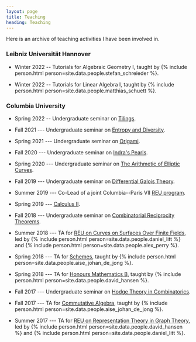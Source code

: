 ```yaml
---
layout: page
title: Teaching
heading: Teaching
---
```


Here is an archive of teaching activities I have been involved in.

### Leibniz Universität Hannover

* Winter 2022 --
  Tutorials for Algebraic Geometry I, taught by
  {% include person.html person=site.data.people.stefan_schreieder %}.

* Winter 2022 --
  Tutorials for Linear Algebra I, taught by
  {% include person.html person=site.data.people.matthias_schuett %}.

### Columbia University

* Spring 2022 --
  Undergraduate seminar on [Tilings](S2022.html).

* Fall 2021 ---
  Undergraduate seminar on [Entropy and Diversity](F2021.html).

* Spring 2021 ---
  Undergraduate seminar on [Origami](S2021.html).

* Fall 2020 ---
  Undergraduate seminar on [Indra's Pearls](F2020.html).

* Spring 2020 ---
  Undergraduate seminar on [The Arithmetic of Elliptic Curves](S2020.html).

* Fall 2019 ---
  Undergraduate seminar on [Differential Galois Theory](F2019.html).

* Summer 2019 ---
  Co-Lead of a joint Columbia--Paris VII [REU program](https://global.undergrad.columbia.edu/program/columbia-summer-undergraduate-math-research-program-paris).

* Spring 2019 ---
  [Calculus II](S2019.html).

* Fall 2018 ---
  Undergraduate seminar on [Combinatorial Reciprocity Theorems](F2018.html).

* Summer 2018 ---
  TA for
  [REU on Curves on Surfaces Over Finite Fields](http://www.math.columbia.edu/department/website/wp-content/uploads/2018/01/REU2018-LittPerry.pdf),
  led by
  {% include person.html person=site.data.people.daniel_litt %} and
  {% include person.html person=site.data.people.alex_perry %}.

* Spring 2018 ---
  TA for
  [Schemes](http://www.math.columbia.edu/~dejong/courses/schemes-spring-2018.html),
  taught by {% include person.html person=site.data.people.aise_johan_de_jong %}.

* Spring 2018 ---
  TA for
  [Honours Mathematics B](http://math.columbia.edu/~hansen/un1208s1.html),
  taught by {% include person.html person=site.data.people.david_hansen %}.

* Fall 2017 ---
  Undergraduate seminar on [Hodge Theory in Combinatorics](F2017.html).

* Fall 2017 ---
  TA for
  [Commutative Algebra](http://www.math.columbia.edu/~dejong/courses/commutative-algebra-fall-2017.html),
  taught by {% include person.html person=site.data.people.aise_johan_de_jong %}.

* Summer 2017 ---
  TA for
  [REU on Representation Theory in Graph Theory](http://www.math.columbia.edu/%7Eccliu/REU2017_Hansen-Litt.html),
  led by
  {% include person.html person=site.data.people.david_hansen %} and
  {% include person.html person=site.data.people.daniel_litt %}.

